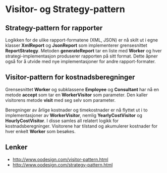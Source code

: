 # Visitor- og Strategy-pattern

## Strategy-pattern for rapporter

Logikken for de ulike rapport-formatene (XML, JSON) er nå skilt ut i egne klasser **XmlReport** og **JsonReport** som implementerer grensesnittet **ReportStrategy**. Metoden **generateReport** tar en liste med **Worker** og hver strategi-implementasjon produserer rapporten på sitt format. Dette åpner også for å utvide med nye implementasjoner for andre rapport-formater.

## Visitor-pattern for kostnadsberegninger

Grensesnittet **Worker** og subklassene **Employee** og **Consultant** har nå en metode **accept** som tar en **WorkerVisitor** som parameter. Den kaller visitorens metode **visit** med seg selv som parameter.

Beregninger av årlige kostnader og timekostnader er nå flyttet ut i to implementasjoner av **WorkerVisitor**, nemlig **YearlyCostVisitor** og **HourlyCostVisitor**. I disse samles all relatert logikk for kostnadsberegninger. Visitorene har tilstand og akumulerer kostnader for hver enkelt **Worker** som besøkes.

## Lenker
* http://www.oodesign.com/visitor-pattern.html
* http://www.oodesign.com/strategy-pattern.html